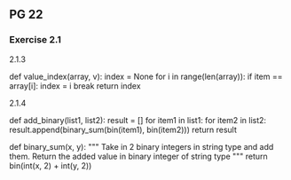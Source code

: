 ## PG 22
### Exercise 2.1

2.1.3

def value_index(array, v):
    index = None
    for i in range(len(array)):
        if item == array[i]:
            index = i
            break
    return index

2.1.4 

def add_binary(list1, list2):
    result = []
    for item1 in list1:
        for item2 in list2:
            result.append(binary_sum(bin(item1), bin(item2)))
    return result

def binary_sum(x, y):
    """
    Take in 2 binary integers in string type and add them.
    Return the added value in binary integer of string type
    """
    return bin(int(x, 2) + int(y, 2))